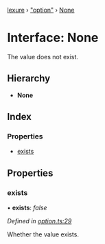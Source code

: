 [lexure](../README.md) › ["option"](../modules/_option_.md) › [None](_option_.none.md)

# Interface: None

The value does not exist.

## Hierarchy

* **None**

## Index

### Properties

* [exists](_option_.none.md#exists)

## Properties

###  exists

• **exists**: *false*

*Defined in [option.ts:29](https://github.com/1Computer1/lexure/blob/abecae6/src/option.ts#L29)*

Whether the value exists.
